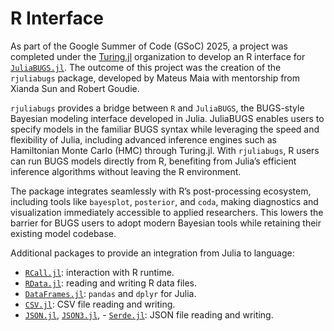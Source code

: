 # R Interface

As part of the Google Summer of Code (GSoC) 2025, a project was completed under the [Turing.jl](https://turinglang.org/) organization to develop an R interface for [`JuliaBUGS.jl`](https://github.com/TuringLang/JuliaBUGS.jl). The outcome of this project was the creation of the `rjuliabugs` package, developed by Mateus Maia with mentorship from Xianda Sun and Robert Goudie.  

`rjuliabugs` provides a bridge between `R` and `JuliaBUGS`, the BUGS-style Bayesian modeling interface developed in Julia. JuliaBUGS enables users to specify models in the familiar BUGS syntax while leveraging the speed and flexibility of Julia, including advanced inference engines such as Hamiltonian Monte Carlo (HMC) through Turing.jl. With `rjuliabugs`, R users can run BUGS models directly from R, benefiting from Julia’s efficient inference algorithms without leaving the R environment.  

The package integrates seamlessly with R’s post-processing ecosystem, including tools like `bayesplot`, `posterior`, and `coda`, making diagnostics and visualization immediately accessible to applied researchers. This lowers the barrier for BUGS users to adopt modern Bayesian tools while retaining their existing model codebase.  


Additional packages to provide an integration from Julia to language:

- [`RCall.jl`](https://github.com/JuliaInterop/RCall.jl): interaction with R runtime.
- [`RData.jl`](https://github.com/JuliaData/RData.jl): reading and writing R data files.
- [`DataFrames.jl`](https://github.com/JuliaData/DataFrames.jl): `pandas` and `dplyr` for Julia.
- [`CSV.jl`](https://github.com/JuliaData/CSV.jl): CSV file reading and writing.
- [`JSON.jl`](https://github.com/JuliaIO/JSON.jl), [`JSON3.jl`](https://github.com/quinnj/JSON3.jl), - [`Serde.jl`](https://github.com/bhftbootcamp/Serde.jl): JSON file reading and writing.
